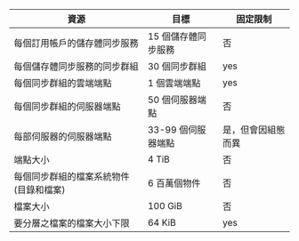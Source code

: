 | 資源 | 目標 | 固定限制 |
|----------|--------------|------------|
| 每個訂用帳戶的儲存體同步服務 | 15 個儲存體同步服務 | 否 |
| 每個儲存體同步服務的同步群組 | 30 個同步群組 | yes |
| 每個同步群組的雲端端點 | 1 個雲端端點 | yes |
| 每個同步群組的伺服器端點 | 50 個伺服器端點 | 否 |
| 每部伺服器的伺服器端點 | 33-99 個伺服器端點 | 是，但會因組態而異 |
| 端點大小 | 4 TiB | 否 |
| 每個同步群組的檔案系統物件 (目錄和檔案) | 6 百萬個物件 | 否 |
| 檔案大小 | 100 GiB | 否 |
| 要分層之檔案的檔案大小下限 | 64 KiB | yes |